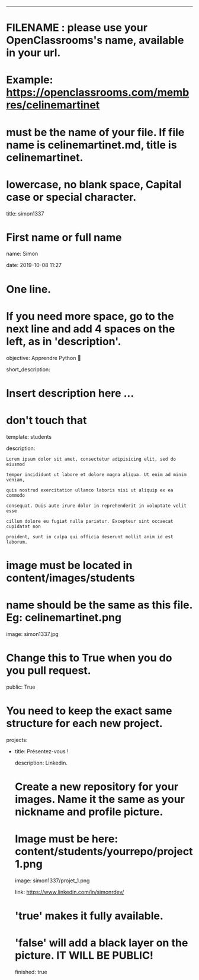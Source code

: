 ---


# FILENAME : please use your OpenClassrooms's name, available in your url.

# Example: https://openclassrooms.com/membres/celinemartinet

# must be the name of your file. If file name is celinemartinet.md, title is celinemartinet.

# lowercase, no blank space, Capital case or special character.

title: simon1337


# First name or full name

name: Simon

date: 2019-10-08 11:27


# One line.

# If you need more space, go to the next line and add 4 spaces on the left, as in 'description'.

objective: Apprendre Python 🐍

short_description: <h1><strong>Insert description here ...</strong></h1>


# don't touch that

template: students

description:

    Lorem ipsum dolor sit amet, consectetur adipisicing elit, sed do eiusmod

    tempor incididunt ut labore et dolore magna aliqua. Ut enim ad minim veniam,

    quis nostrud exercitation ullamco laboris nisi ut aliquip ex ea commodo

    consequat. Duis aute irure dolor in reprehenderit in voluptate velit esse

    cillum dolore eu fugiat nulla pariatur. Excepteur sint occaecat cupidatat non

    proident, sunt in culpa qui officia deserunt mollit anim id est laborum.


# image must be located in content/images/students

# name should be the same as this file. Eg: celinemartinet.png

image: simon1337.jpg


# Change this to True when you do you pull request.

public: True


# You need to keep the exact same structure for each new project.

projects:

  - title: Présentez-vous !

    description: Linkedin.

    # Create a new repository for your images. Name it the same as your nickname and profile picture.

    # Image must be here: content/students/yourrepo/project1.png

    image: simon1337/projet_1.png

    link: https://www.linkedin.com/in/simonrdev/

    # 'true' makes it fully available.

    # 'false' will add a black layer on the picture. IT WILL BE PUBLIC!

    finished: true